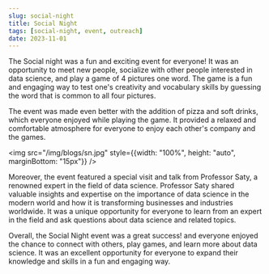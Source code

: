 ```yaml
---
slug: social-night
title: Social Night
tags: [social-night, event, outreach]
date: 2023-11-01
---
```


The Social night was a fun and exciting event for everyone! It was an opportunity to meet new people, socialize with other people interested in data science, and play a game of 4 pictures one word. The game is a fun and engaging way to test one's creativity and vocabulary skills by guessing the word that is common to all four pictures.

<!-- truncate -->

The event was made even better with the addition of pizza and soft drinks, which everyone enjoyed while playing the game. It provided a relaxed and comfortable atmosphere for everyone to enjoy each other's company and the games.

<img src="/img/blogs/sn.jpg" style={{width: "100%", height: "auto", marginBottom: "15px"}} />

Moreover, the event featured a special visit and talk from Professor Saty, a renowned expert in the field of data science. Professor Saty shared valuable insights and expertise on the importance of data science in the modern world and how it is transforming businesses and industries worldwide. It was a unique opportunity for everyone to learn from an expert in the field and ask questions about data science and related topics.

Overall, the Social Night event was a great success! and everyone enjoyed the chance to connect with others, play games, and learn more about data science. It was an excellent opportunity for everyone to expand their knowledge and skills in a fun and engaging way.
